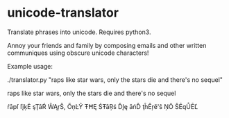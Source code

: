 # unicode-translator
Translate phrases into unicode.  Requires python3.

Annoy your friends and family by composing emails and other written communiques using
obscure unicode characters!

Example usage: 

./translator.py "raps like star wars, only the stars die and there's no sequel"

raps like star wars, only the stars die and there's no sequel

ŕāpſ ľįķĖ şŢāŔ ŴĄŗŠ, ŐņĿŶ ŦĦĘ ŚŦāŖś ĎĮę āńĎ ţĥĚŗĕ'ŝ ŅŌ ŠĒqŮĒĽ
